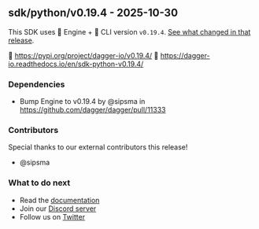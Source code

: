 ## sdk/python/v0.19.4 - 2025-10-30

This SDK uses 🚙 Engine + 🚗 CLI version `v0.19.4`. [See what changed in that release](https://github.com/dagger/dagger/releases/tag/v0.19.4).

🐍 https://pypi.org/project/dagger-io/v0.19.4/
📖 https://dagger-io.readthedocs.io/en/sdk-python-v0.19.4/

### Dependencies
- Bump Engine to v0.19.4 by @sipsma in https://github.com/dagger/dagger/pull/11333

### Contributors
Special thanks to our external contributors this release!
- @sipsma

### What to do next
- Read the [documentation](https://docs.dagger.io/sdk/python)
- Join our [Discord server](https://discord.gg/dagger-io)
- Follow us on [Twitter](https://twitter.com/dagger_io)
